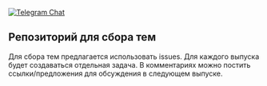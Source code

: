 [![Telegram Chat](https://badgen.net/badge/icon/telegram?icon=telegram&label)](https://t.me/ps_podcast)

## Репозиторий для сбора тем

Для сбора тем предлагается использовать issues. Для каждого выпуска будет
создаваться отдельная задача. В комментариях можно постить ссылки/предложения
для обсуждения в следующем выпуске.

